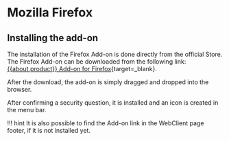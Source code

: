 # Mozilla Firefox

## Installing the add-on

The installation of the Firefox Add-on is done directly from the official Store.
The Firefox Add-on can be downloaded from the following link:
[{{about.product}} Add-on for Firefox](https://mateso.co/PS8ADDONFIREFOX){target=_blank}.

After the download, the add-on is simply dragged and dropped into the browser.

After confirming a security question, it is installed and an icon is created in the menu bar.

!!! hint
    It is also possible to find the Add-on link in the WebClient page footer, if it is not installed yet.
